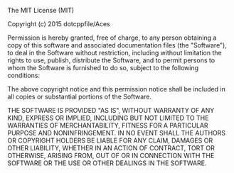 The MIT License (MIT)

Copyright (c) 2015 dotcppfile/Aces

Permission is hereby granted, free of charge, to any person obtaining a copy of this software and associated documentation files (the "Software"), to deal in the Software without restriction, including without limitation the rights to use, publish, distribute the Software, and to permit persons to whom the Software is furnished to do so, subject to the following conditions:

The above copyright notice and this permission notice shall be included in all copies or substantial portions of the Software.

THE SOFTWARE IS PROVIDED "AS IS", WITHOUT WARRANTY OF ANY KIND, EXPRESS OR IMPLIED, INCLUDING BUT NOT LIMITED TO THE WARRANTIES OF MERCHANTABILITY, FITNESS FOR A PARTICULAR PURPOSE AND NONINFRINGEMENT. IN NO EVENT SHALL THE AUTHORS OR COPYRIGHT HOLDERS BE LIABLE FOR ANY CLAIM, DAMAGES OR OTHER LIABILITY, WHETHER IN AN ACTION OF CONTRACT, TORT OR OTHERWISE, ARISING FROM, OUT OF OR IN CONNECTION WITH THE SOFTWARE OR THE USE OR OTHER DEALINGS IN THE SOFTWARE.
